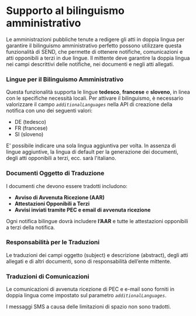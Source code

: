 # Supporto al bilinguismo amministrativo

Le amministrazioni pubbliche tenute a redigere gli atti in doppia lingua per garantire il bilinguismo amministrativo perfetto possono utilizzare questa funzionalità di SEND, che permette di ottenere notifiche, comunicazioni e atti opponibili a terzi in due lingue. Il mittente deve garantire la doppia lingua nei campi descrittivi delle notifiche, nei documenti e negli atti allegati.

### Lingue per il Bilinguismo Amministrativo

Questa funzionalità supporta le lingue **tedesco**, **francese** e **sloveno**, in linea con le specifiche necessità locali. Per attivare il bilinguismo, è necessario valorizzare il campo _`additionalLanguages`_ nella API di creazione della notifica con uno dei seguenti valori:&#x20;

* DE (tedesco)
* FR (francese)
* SI (sloveno)&#x20;

E' possibile indicare una sola lingua aggiuntiva per volta. In assenza di lingue aggiuntive, la lingua di default per la generazione dei documenti, degli atti opponibili a terzi, ecc. sarà l'italiano.

### Documenti Oggetto di Traduzione

I documenti che devono essere tradotti includono:

* **Avviso di Avvenuta Ricezione (AAR)**
* **Attestazioni Opponibili a Terzi**
* **Avvisi inviati tramite PEC e email di avvenuta ricezione**

Ogni notifica bilingue dovrà includere **l’AAR** e tutte le attestazioni opponibili a terzi della notifica.&#x20;

### Responsabilità per le Traduzioni

Le traduzioni dei campi oggetto (subject) e descrizione (abstract), degli atti allegati e di altri documenti, sono di responsabilità dell’ente mittente.

### Traduzioni di Comunicazioni

Le comunicazioni di avvenuta ricezione di PEC e e-mail sono forniti in doppia lingua come impostato sul parametro _`additionalLanguages`_.

I messaggi SMS a causa delle limitazioni di spazio non sono tradotti.
